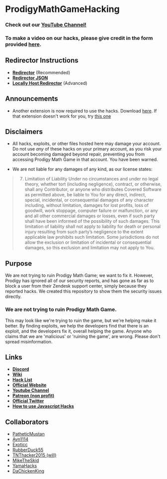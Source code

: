 # ProdigyMathGameHacking

### Check out our [YouTube Channel!](https://www.youtube.com/channel/UChIRMY6SdQrcADVscWTVv9A)

### To make a video on our hacks, please give credit in the form provided [here](https://github.com/Prodigy-Hacking/ProdigyMathGameHacking/blob/master/videocredit.md).

## Redirector Instructions
- **[Redirector](https://github.com/Prodigy-Hacking/ProdigyMathGameHacking/wiki/Redirect-Hack)** (Recommended)
- **[Redirector JSON](https://raw.githubusercontent.com/Prodigy-Hacking/ProdigyMathGameHacking/master/redirect/Redirector.json)**
- **[Locally Host Redirector](https://github.com/Prodigy-Hacking/ProdigyMathGameHacking/blob/master/redirect/README.md)** (Advanced)

## Announcements
- Another extension is now required to use the hacks. Download [here](https://chrome.google.com/webstore/detail/always-disable-content-se/ffelghdomoehpceihalcnbmnodohkibj/). If that extension doesn't work for you, try [this one](https://chrome.google.com/webstore/detail/ignore-x-frame-headers/gleekbfjekiniecknbkamfmkohkpodhe?hl=en-US)

## Disclaimers
- All hacks, exploits, or other files hosted here may damage your account. Do not use *any* of these hacks on your primary account, as you risk your account becoming damaged beyond repair, preventing you from accessing Prodigy Math Game in that account. You have been warned.
   
- We are not liable for any damages of any kind, as our license states:
> 7. Limitation of Liability
>    Under no circumstances and under no legal theory, whether tort (including negligence), contract, or otherwise, shall any Contributor, or anyone who distributes Covered Software as permitted above, be liable to You for any direct, indirect, special, incidental, or consequential damages of any character including, without limitation, damages for lost profits, loss of goodwill, work stoppage, computer failure or malfunction, or any and all other commercial damages or losses, even if such party shall have been informed of the possibility of such damages. This limitation of liability shall not apply to liability for death or personal injury resulting from such party’s negligence to the extent applicable law prohibits such limitation. Some jurisdictions do not allow the exclusion or limitation of incidental or consequential damages, so this exclusion and limitation may not apply to You.

## Purpose
We are not trying to ruin Prodigy Math Game; we want to fix it. However, Prodigy has ignored all of our security reports, and has gone as far as to block a user from their Zendesk support center, simply because they reported hacks. We created this repository to show them the security issues directly.

### We are not trying to ruin Prodigy Math Game.
This may look like we're trying to ruin the game, but we're helping make it better. By finding exploits, we help the developers find that there is an exploit, and the developers fix it, overall helping the game. Anyone who claims that we are 'malicious' or 'ruining the game', are wrong. Please don't spread misinformation.
   
## Links

-   **[Discord](https://discord.gg/XQDfbfq)**
-   **[Wiki](https://github.com/Prodigy-Hacking/ProdigyMathGameHacking/wiki)**
-   **[Hack List](https://github.com/Prodigy-Hacking/ProdigyMathGameHacking/wiki/Hack-List)**
-   **[Official Website](https://trip7663.wixsite.com/prodigyhackingweb)**
-   **[Youtube Channel](https://www.youtube.com/channel/UChIRMY6SdQrcADVscWTVv9A)**
-   **[Patreon (non profit)](https://www.patreon.com/PMGHacking)**
-   **[Official Twitter](https://twitter.com/ProdigyCheats)**
-   **[How to use Javascript Hacks](https://github.com/Prodigy-Hacking/ProdigyMathGameHacking/wiki/How-to-use-Javascript-Hacks)**

## Collaborators

-   [PatheticMustan](https://github.com/PatheticMustan)
-   [Avn1114](https://github.com/Avn1114)
-   [Exoticc](https://github.com/Exoticc)
-   [RubberDuck55](https://github.com/RubberDuck55)
-   [TNThacker2015 (will)](https://github.com/TNThacker2015)
-   [MikeTheSkid](https://github.com/MikeTheSkid)
-   [YamaHacks](https://github.com/YamaHacks)
-   [DaChickenKing](https://github.com/DaChickenKing)
